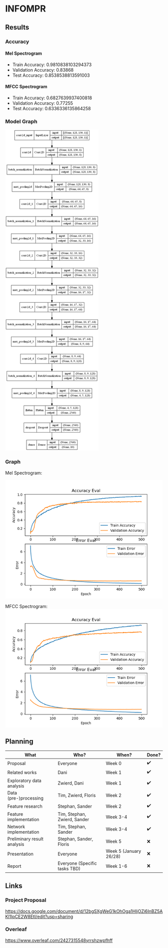 # INFOMPR
## Results
### Accuracy
#### Mel Spectrogram
- Train Accuracy: 0.9810838103294373
- Validation Accuracy: 0.83868
- Test Accuracy: 0.8538538813591003

#### MFCC Spectrogram
- Train Accuracy: 0.6827639937400818
- Validation Accuracy: 0.77255
- Test Accuracy: 0.6336336135864258
### Model Graph
![model_1](img/model_1.png)

### Graph

Mel Spectrogram:

![graph](img/500epochs.png)

MFCC Spectrogram:
![graph_mfcc](img/500epochs_mfcc.png)

## Planning
| What                        | Who?                          | When?                  | Done? |
|-----------------------------|-------------------------------|------------------------|-------|
| Proposal                    | Everyone                      | Week 0                 | ✔️     |
| Related works               | Dani                          | Week 1                 | ✔️     |
| Exploratory data analysis   | Zwierd, Dani                  | Week 1                 | ✔️     |
| Data (pre-)processing       | Tim, Zwierd, Floris           | Week 2                 | ✔️     |
| Feature research            | Stephan, Sander               | Week 2                 | ✔️     |
| Feature implementation      | Tim, Stephan, Zwierd, Sander  | Week 3-4               | ✔️     |
| Network implementation      | Tim, Stephan, Sander          | Week 3-4               | ✔️     |
| Preliminary result analysis | Stephan, Sander, Floris       | Week 5                 | ❌     |
| Presentation                | Everyone                      | Week 5 (January 26/28) | ❌     |
| Report                      | Everyone (Specific tasks TBD) | Week 1-6               | ❌     |

## Links
### Project Proposal
https://docs.google.com/document/d/12bgSXgWeG1kOhOga1HIjOZi6InBZ5AKl1IpCE2W8EtI/edit?usp=sharing

### Overleaf
https://www.overleaf.com/2427315548yrrshzwpfhff
